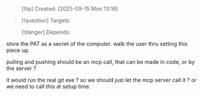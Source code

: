 
>[!tip] Created: [2025-09-15 Mon 13:16]

>[!question] Targets: 

>[!danger] Depends: 

store the PAT as a secret of the computer.
walk the user thru setting this piece up.

pulling and pushing should be an mcp call, that can be made in code, or by the server ?

it would run the real git exe ? so we should just let the mcp server call it ?
or we need to call this at setup time.